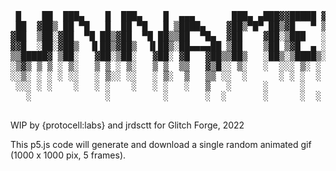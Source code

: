 <pre>
 █    ██  ███▄    █  ███▄    █  ▄▄▄       ███▄ ▄███▓▓█████ ▓█████▄  
 ██  ▓██▒ ██ ▀█   █  ██ ▀█   █ ▒████▄    ▓██▒▀█▀ ██▒▓█   ▀ ▒██▀ ██▌
▓██  ▒██░▓██  ▀█ ██▒▓██  ▀█ ██▒▒██  ▀█▄  ▓██    ▓██░▒███   ░██   █▌
▓▓█  ░██░▓██▒  ▐▌██▒▓██▒  ▐▌██▒░██▄▄▄▄██ ▒██    ▒██ ▒▓█  ▄ ░▓█▄   ▌
▒▒█████▓ ▒██░   ▓██░▒██░   ▓██░ ▓█   ▓██▒▒██▒   ░██▒░▒████▒░▒████▓  
░▒▓▒ ▒ ▒ ░ ▒░   ▒ ▒ ░ ▒░   ▒ ▒  ▒▒   ▓▒█░░ ▒░   ░  ░░░ ▒░ ░ ▒▒▓  ▒  
░░▒░ ░ ░ ░ ░░   ░ ▒░░ ░░   ░ ▒░  ▒   ▒▒ ░░  ░      ░ ░ ░  ░ ░ ▒  ▒  
 ░░░ ░ ░    ░   ░ ░    ░   ░ ░   ░   ▒   ░      ░      ░    ░ ░  ░  
   ░              ░          ░       ░  ░       ░      ░  ░   ░     
                                                            ░       
</pre>

WIP by {protocell:labs} and jrdsctt for Glitch Forge, 2022

This p5.js code will generate and download a single random animated gif (1000 x 1000 pix, 5 frames).
